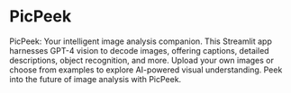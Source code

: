 # PicPeek
PicPeek: Your intelligent image analysis companion. This Streamlit app harnesses GPT-4 vision to decode images, offering captions, detailed descriptions, object recognition, and more. Upload your own images or choose from examples to explore AI-powered visual understanding. Peek into the future of image analysis with PicPeek.
